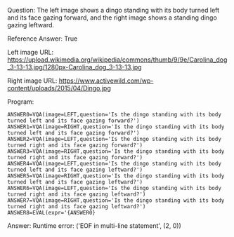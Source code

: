 Question: The left image shows a dingo standing with its body turned left and its face gazing forward, and the right image shows a standing dingo gazing leftward.

Reference Answer: True

Left image URL: https://upload.wikimedia.org/wikipedia/commons/thumb/9/9e/Carolina_dog_3-13-13.jpg/1280px-Carolina_dog_3-13-13.jpg

Right image URL: https://www.activewild.com/wp-content/uploads/2015/04/Dingo.jpg

Program:

```
ANSWER0=VQA(image=LEFT,question='Is the dingo standing with its body turned left and its face gazing forward?')
ANSWER1=VQA(image=RIGHT,question='Is the dingo standing with its body turned left and its face gazing forward?')
ANSWER2=VQA(image=LEFT,question='Is the dingo standing with its body turned right and its face gazing forward?')
ANSWER3=VQA(image=RIGHT,question='Is the dingo standing with its body turned right and its face gazing forward?')
ANSWER4=VQA(image=LEFT,question='Is the dingo standing with its body turned left and its face gazing leftward?')
ANSWER5=VQA(image=RIGHT,question='Is the dingo standing with its body turned left and its face gazing leftward?')
ANSWER6=VQA(image=LEFT,question='Is the dingo standing with its body turned right and its face gazing leftward?')
ANSWER7=VQA(image=RIGHT,question='Is the dingo standing with its body turned right and its face gazing leftward?')
ANSWER8=EVAL(expr='{ANSWER0}
```
Answer: Runtime error: ('EOF in multi-line statement', (2, 0))

